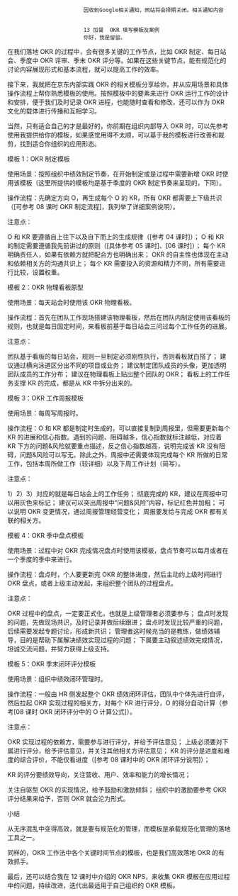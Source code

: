 
                            
                            因收到Google相关通知，网站将会择期关闭。相关通知内容
                            
                            
                            13 加餐  OKR 填写模板及案例
                            你好，我是留留。

在我们落地 OKR 的过程中，会有很多关键的工作节点，比如 OKR 制定、每日站会、季度中 OKR 评审、季末 OKR 评分等。如果在这些关键节点，能有规范化的讨论内容展现形式和基本流程，就可以提高工作的效率。

接下来，我就把在京东内部实践 OKR 的相关模板分享给你，并从应用场景和具体操作流程上帮你熟悉模板的使用。按照模板中的要素来进行 OKR 运行工作的设计和安排，便于我们及时记录 OKR 进程，也能随时查看和修改，还可以作为 OKR 文化的载体进行传播和互相学习。

当然，只有适合自己的才是最好的，你前期在组织内部导入 OKR 时，可以先参考使用我提供给你的模板，如果感觉用得不太顺，可以基于我的模板进行改善和裁剪，找到适合你组织的应用形态。

模板 1：OKR 制定模板



使用场景：按照组织中绩效制定节奏，在开始制定或是过程中需要新增 OKR 时使用该模板（这里所提供的模板均是基于季度的 OKR 制定节奏来呈现的，下同）。

操作流程：先确定方向 O，再生成每个 O 的 KR，所有 OKR 都需要上下级共识（[可参考 08 课时 OKR 制定流程]，我列举了详细案例说明）。

注意点：


O 和 KR 要遵循自上往下以及自下而上的生成规律（[参考 04 课时]）；
O 和 KR 的制定需要遵循我先前讲过的原则（[具体参考 05 课时]、[06 课时]）；
每个 KR 明确责任人，如果有依赖方就把配合方也明确出来；
OKR 的自主性也体现在主动和依赖相关方的沟通共识上；
每个 KR 需要投入的资源和精力不同，所有需要进行比较，设置权重。


模板 2：OKR 物理看板原型



使用场景：每天站会时使用该 OKR 物理看板。

操作流程：首先在团队工作现场搭建该物理看板，然后在团队内制定使用该看板的规则，也就是每日固定时间，来看板前基于每日站会三问过每个工作任务的进展。

注意点：


团队基于看板的每日站会，规则一旦制定必须刚性执行，否则看板就白搭了；
建议通过横向泳道区分出不同的项目或业务；
建议制定团队成员的头像，更加透明团队成员的工作分布；
建议在物理看板上贴出整个团队的 OKR；
看板上的工作任务支撑 KR 的完成，都是从 KR 中拆分出来的。


模板 3：OKR 工作周报模板



使用场景：每周写周报时。

操作流程：O 和 KR 都是制定时生成的，可以直接复制到周报里，但需要更新每个 KR 的进展和信心指数。遇到的问题、阻碍越多，信心指数就标注越低，对应着 KR 下方的问题&风险就要重点描述，反之信心指数越高，说明完成该 KR 没有阻碍，问题&风险可以写无。除此之外，周报中还需要体现完成每个 KR 所做的日常工作，包括本周所做工作（较详细）以及下周工作计划（简写）。

注意点：


1）2）3）对应的就是每日站会上的工作任务；
彻底完成的 KR，建议在周报中可以用灰色来标记；
建议可以突出周报中“问题&风险”内容，标记红色并加粗；
可以说明 OKR 变更情况，通过周报管理经营变化；
周报要发给与完成 OKR 都有关联的相关方。


模板 4：OKR 季中盘点模板



使用场景：过程中对 OKR 完成情况盘点时使用该模板，盘点节奏可以每月或者在一个季度的季中来进行。

操作流程：盘点时，个人要更新完 OKR 的整体进度，然后主动约上级时间进行 OKR 盘点，或者上级主动发起，来组织整个团队的过程盘点。

注意点：


OKR 过程中的盘点，一定要正式化，也就是上级管理者必须要参与；
盘点时发现的问题，先做现场共识，及时记录并做后续跟进；
盘点时发现比较严重的问题，后续需要发起专题讨论，形成新共识；
管理者这时候充当的是教练，做绩效辅导，目的是帮助下属解决绩效实现过程的问题；
下属要主动叙述绩效完成情况，坦诚交流问题，并努力获得上级支持。


模板 5：OKR 季末闭环评分模板



使用场景：组织中绩效闭环管理时。

操作流程：一般由 HR 侧发起整个 OKR 绩效闭环评估，团队中个体先进行自评，然后拉起 OKR 实现过程的相关方，对每个 KR 进行评分，O 的得分自动计算（参考[08 课时 OKR 闭环评分中的 O 计算公式]）。

注意点：


OKR 实现过程的依赖方，需要参与进行评分，并给予评估意见；
上级必须要对下属进行评分，给予评估意见，并关注其他相关方评估意见；
KR 的评分是进度和难度的综合评价，不能仅看进度（[参考 08 课时中的 OKR 闭环评分说明]）；


KR 的评分要绩效导向，关注营收、用户、效率和能力的增长情况；

关注自驱型 OKR 的实现情况，给予鼓励和激励倾斜；
组织中的激励要参考 OKR 评分结果来给予，否则 OKR 就会沦为形式。


小结

从无序混乱中变得高效，就是要有规范化的管理，而模板是承载规范化管理的落地工具之一。

同样的，OKR 工作法中各个关键时间节点的模板，也是我们高效落地 OKR 的有效抓手。

最后，还可以结合我在 12 课时中介绍的 OKR NPS，来收集 OKR 模板在应用过程中的问题，持续改进，迭代出最适用于自己组织的 OKR 模板。

                        
                        
                            